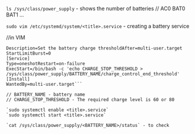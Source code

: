 `ls /sys/class/power_supply` - shows the number of batteries
// AC0 BAT0 BAT1 ...

`sudo vim /etc/systemd/system/<title>.service` - creating a battery service

//in VIM
```[Unit]
Description=Set the battery charge thresholdAfter=multi-user.target
StartLimitBurst=0
[Service]
Type=oneshotRestart=on-failure
ExecStart=/bin/bash -c 'echo CHARGE_STOP_THRESHOLD > /sys/class/power_supply/BATTERY_NAME/charge_control_end_threshold'
[Install]
WantedBy=multi-user.target```

// BATTERY_NAME - battery name
// CHARGE_STOP_THRESHOLD - The required charge level is 60 or 80

`sudo systemctl enable <title>.service` 
`sudo systemctl start <title>.service` 

`cat /sys/class/power_supply/<BATTERY_NAME>/status` - to check
